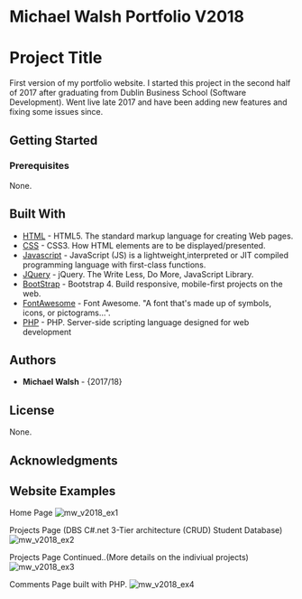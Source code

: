 # Michael Walsh Portfolio V2018

# Project Title

First version of my portfolio website. I started this project in the second half of 2017 
after graduating from Dublin Business School (Software Development). Went live late 2017 and have been adding new features and fixing some issues since.

## Getting Started
### Prerequisites

None.

## Built With

* [HTML](https://www.w3.org/TR/html/) - HTML5. The standard markup language for creating Web pages.
* [CSS](https://www.w3.org/Style/CSS/) - CSS3. How HTML elements are to be displayed/presented.
* [Javascript](https://developer.mozilla.org/bm/docs/Web/JavaScript) - JavaScript (JS) is a lightweight,interpreted or JIT compiled programming language with first-class functions.
* [JQuery](https://jquery.com/) - jQuery. The Write Less, Do More, JavaScript Library.
* [BootStrap](https://getbootstrap.com/) - Bootstrap 4. Build responsive, mobile-first projects on the web.
* [FontAwesome](https://fontawesome.com/) - Font Awesome. "A font that's made up of symbols, icons, or pictograms...".
* [PHP](http://www.php.net/) -  PHP.  Server-side scripting language designed for web development


## Authors
* **Michael Walsh** - {2017/18} 

## License
None.

## Acknowledgments

## Website Examples
Home Page
![mw_v2018_ex1](https://user-images.githubusercontent.com/26001786/53169529-6fb5c380-35d5-11e9-9608-e5afc63ee97c.PNG)

Projects Page (DBS C#.net 3-Tier architecture (CRUD) Student Database)
![mw_v2018_ex2](https://user-images.githubusercontent.com/26001786/53169974-c374dc80-35d6-11e9-8967-b46fba6ae17d.PNG)

Projects Page Continued..(More details on the indiviual projects)
![mw_v2018_ex3](https://user-images.githubusercontent.com/26001786/53170308-b9071280-35d7-11e9-8e87-2dc1e5d511b5.PNG)

Comments Page built with PHP.
![mw_v2018_ex4](https://user-images.githubusercontent.com/26001786/53170451-071c1600-35d8-11e9-8438-0cf4e37e8ba5.PNG)


